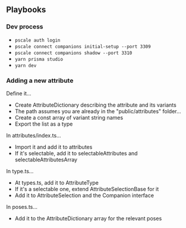 ## Playbooks

### Dev process

- `pscale auth login`
- `pscale connect companions initial-setup --port 3309`
- `pscale connect companions shadow --port 3310`
- `yarn prisma studio`
- `yarn dev`

### Adding a new attribute

Define it...

- Create AttributeDictionary describing the attribute and its variants
- The path assumes you are already in the "public/attributes" folder...
- Create a const array of variant string names
- Export the list as a type

In attributes/index.ts...

- Import it and add it to attributes
- If it's selectable, add it to selectableAttributes and selectableAttributesArray

In type.ts...

- At types.ts, add it to AttributeType
- If it's a selectable one, extend AttributeSelectionBase for it
- Add it to AttributeSelection and the Companion interface

In poses.ts...

- Add it to the AttributeDictionary array for the relevant poses
